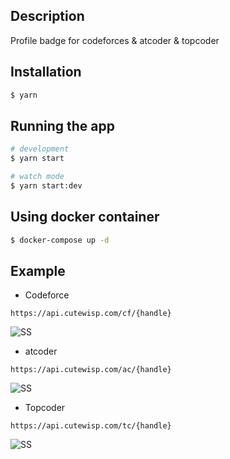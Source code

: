 ## Description

Profile badge for codeforces & atcoder & topcoder

## Installation

```bash
$ yarn
```

## Running the app

```bash
# development
$ yarn start

# watch mode
$ yarn start:dev
```

## Using docker container
```bash
$ docker-compose up -d
```

## Example

* Codeforce
```
https://api.cutewisp.com/cf/{handle}
```
![SS](https://api.cutewisp.com/cf/CuteWisp)

* atcoder
```
https://api.cutewisp.com/ac/{handle}
```
![SS](https://api.cutewisp.com/ac/CuteWisp)

* Topcoder
```
https://api.cutewisp.com/tc/{handle}
```
![SS](https://api.cutewisp.com/tc/handle)

